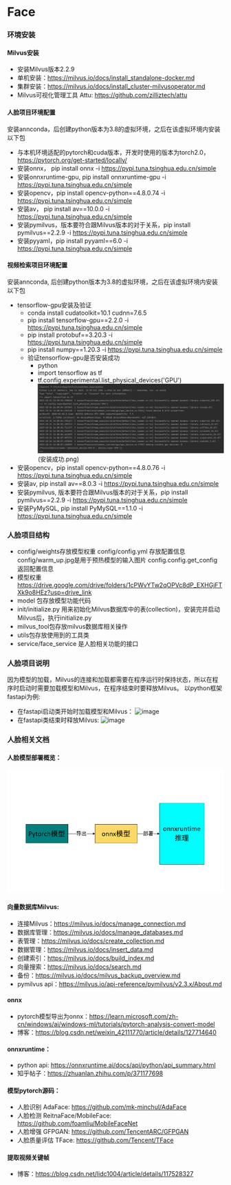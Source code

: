 # Face

### 环境安装
#### Milvus安装
  - 安装Milvus版本2.2.9
  - 单机安装：https://milvus.io/docs/install_standalone-docker.md
  - 集群安装：https://milvus.io/docs/install_cluster-milvusoperator.md
  - Milvus可视化管理工具 Attu: https://github.com/zilliztech/attu
#### 人脸项目环境配置
  安装annconda，后创建python版本为3.8的虚拟环境，之后在该虚拟环境内安装以下包
  - 与本机环境适配的pytorch和cuda版本，开发时使用的版本为torch2.0，https://pytorch.org/get-started/locally/
  - 安装onnx， pip install onnx -i https://pypi.tuna.tsinghua.edu.cn/simple
  - 安装onnxruntime-gpu, pip install onnxruntime-gpu -i https://pypi.tuna.tsinghua.edu.cn/simple
  - 安装opencv，pip install opencv-python==4.8.0.74 -i https://pypi.tuna.tsinghua.edu.cn/simple
  - 安装av， pip install av==10.0.0 -i https://pypi.tuna.tsinghua.edu.cn/simple
  - 安装pymilvus，版本要符合跟Milvus版本的对于关系，pip install pymilvus==2.2.9 -i https://pypi.tuna.tsinghua.edu.cn/simple
  - 安装pyyaml，pip install pyyaml==6.0 -i https://pypi.tuna.tsinghua.edu.cn/simple

#### 视频检索项目环境配置
  安装annconda, 后创建python版本为3.8的虚拟环境，之后在该虚拟环境内安装以下包
  - tensorflow-gpu安装及验证
    - conda install cudatoolkit=10.1 cudnn=7.6.5
    - pip install tensorflow-gpu==2.2.0 -i https://pypi.tuna.tsinghua.edu.cn/simple
    - pip install protobuf==3.20.3 -i https://pypi.tuna.tsinghua.edu.cn/simple
    - pip install numpy==1.20.3 -i https://pypi.tuna.tsinghua.edu.cn/simple
    - 验证tensorflow-gpu是否安装成功
      - python
      - import tensorflow as tf
      - tf.config.experimental.list_physical_devices('GPU')
      ![img_1.png](img_1.png)(安装成功.png)
  - 安装opencv，pip install opencv-python==4.8.0.76 -i https://pypi.tuna.tsinghua.edu.cn/simple
  - 安装av, pip install av==8.0.3 -i https://pypi.tuna.tsinghua.edu.cn/simple
  - 安装pymilvus, 版本要符合跟Milvus版本的对于关系，pip install pymilvus==2.2.9 -i https://pypi.tuna.tsinghua.edu.cn/simple 
  - 安装PyMySQL, pip install PyMySQL==1.1.0 -i https://pypi.tuna.tsinghua.edu.cn/simple


### 人脸项目结构
+ config/weights存放模型权重 config/config.yml 存放配置信息 config/warm_up.jpg是用于预热模型的输入图片 config.config.get_config 返回配置信息
+ 模型权重 https://drive.google.com/drive/folders/1cPWvYTw2qOPVc8dP_EXHGjFTXk9o8HEz?usp=drive_link
+ model 包存放模型功能代码
+ init/initialize.py 用来初始化Milvus数据库中的表(collection)，安装完并启动Milvus后，执行initialize.py
+ milvus_tool包存放milvus数据库相关操作
+ utils包存放使用到的工具类
+ service/face_service 是人脸相关功能的接口


### 人脸项目说明
因为模型的加载，Milvus的连接和加载都需要在程序运行时保持状态，所以在程序时启动时需要加载模型和Milvus，在程序结束时要释放Milvus。
以python框架fastapi为例:
+ 在fastapi启动类开始时加载模型和Milvus：
  ![image](https://github.com/jieblue/Face/assets/53696774/7e68352b-6a77-45c5-a955-2a5067e9f289)
+ 在fastapi类结束时释放Milvus:
  ![image](https://github.com/jieblue/Face/assets/53696774/75d2ccb3-0c46-43d2-bf8e-2bd617dd1fc3)


### 人脸相关文档

#### 人脸模型部署概览：
  ![img.png](img.png)

#### 向量数据库Milvus:
  + 连接Milvus：https://milvus.io/docs/manage_connection.md
  + 数据库管理：https://milvus.io/docs/manage_databases.md
  + 表管理：https://milvus.io/docs/create_collection.md
  + 数据管理：https://milvus.io/docs/insert_data.md
  + 创建索引：https://milvus.io/docs/build_index.md
  + 向量搜索：https://milvus.io/docs/search.md
  + 备份：https://milvus.io/docs/milvus_backup_overview.md
  + pymilvus api：https://milvus.io/api-reference/pymilvus/v2.3.x/About.md

#### onnx
  + pytorch模型导出为onnx：https://learn.microsoft.com/zh-cn/windows/ai/windows-ml/tutorials/pytorch-analysis-convert-model
  + 博客：https://blog.csdn.net/weixin_42111770/article/details/127714640
#### onnxruntime：
  + python api: https://onnxruntime.ai/docs/api/python/api_summary.html
  + 知乎帖子：https://zhuanlan.zhihu.com/p/371177698

#### 模型pytorch源码：
  + 人脸识别 AdaFace: https://github.com/mk-minchul/AdaFace
  + 人脸检测 ReitnaFace/MobileFace: https://github.com/foamliu/MobileFaceNet
  + 人脸增强 GFPGAN: https://github.com/TencentARC/GFPGAN
  + 人脸质量评估 TFace: https://github.com/Tencent/TFace

#### 提取视频关键帧
  + 博客：https://blog.csdn.net/lidc1004/article/details/117528327




  

